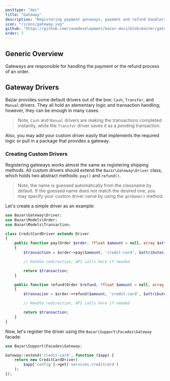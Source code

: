 ```yaml
---
posttype: "doc"
title: "Gateway"
description: "Registering payment gateways, payment and refund handlers."
icon: "/icons/gateway.svg"
github: "https://github.com/conedevelopment/bazar-docs/blob/master/gateway.md"
order: 7
---
```


## Generic Overview

Gateways are responsible for handling the payment or the refund process of an order.

## Gateway Drivers

Bazar provides some default drivers out of the box: `Cash`, `Transfer`, and `Manual` drivers. They all hold an elementary logic and transaction handling; however, they can be enough in many cases.

> Note, `Cash` and `Manual` drivers are making the transactions completed instantly, while the `Transfer` driver saves it as a pending transaction.

Also, you may add your custom driver easily that implements the required logic or pull in a package that provides a gateway.

### Creating Custom Drivers

Registering gateways works almost the same as registering shipping methods. All custom drivers should extend the `Bazar\Gateway\Driver` class, which holds two abstract methods: `pay()` and `refund()`.

> Note, the name is guessed automatically from the classname by default. If the guessed name does not match the desired one, you may specify your custom driver name by using the `getName()` method.

Let's create a simple driver as an example:

```php
use Bazar\Gateway\Driver;
use Bazar\Models\Order;
use Bazar\Models\Transaction;

class CreditCardDriver extends Driver
{
    public function pay(Order $order, ?float $amount = null, array $attributes = []): Transaction
    {
        $transaction = $order->pay($amount, 'credit-card', $attributes);

        // Handle redirection, API calls here if needed

        return $transaction;
    }

    public function refund(Order $refund, ?float $amount = null, array $attributes = []): Transaction
    {
        $transacion = $order->refund($amount, 'credit-card', $attributes);

        // Handle redirection, API calls here if needed

        return $transaction;
    }
}
```

Now, let's register the driver using the `Bazar\Support\Facades\Gateway` facade:

```php
use Bazar\Support\Facades\Gateway;

Gateway::extend('credit-card', function ($app) {
    return new CreditCardDriver(
        $app['config']->get('services.creditcard')
    );
});
```
